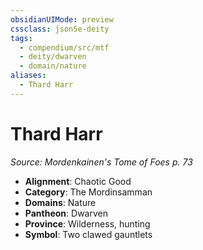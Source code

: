 ```yaml
---
obsidianUIMode: preview
cssclass: json5e-deity
tags:
  - compendium/src/mtf
  - deity/dwarven
  - domain/nature
aliases:
  - Thard Harr
---
```

# Thard Harr
*Source: Mordenkainen's Tome of Foes p. 73* 

- **Alignment**: Chaotic Good
- **Category**: The Mordinsamman
- **Domains**: Nature
- **Pantheon**: Dwarven
- **Province**: Wilderness, hunting
- **Symbol**: Two clawed gauntlets